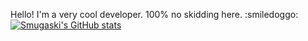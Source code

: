 Hello!
I'm a very cool developer. 100% no skidding here. :smiledoggo:
[![Smugaski's GitHub stats](https://github-readme-stats.vercel.app/api?username=Smugaski)](https://github.com/anuraghazra/github-readme-stats)
